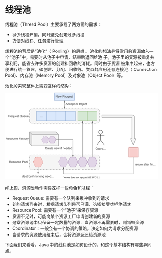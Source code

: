 # 线程池

线程池（Thread Pool）主要承载了两方面的需求：

* 减少线程开销，同时避免创建过多线程
* 方便对线程、任务进行管理

线程池的背后是“池化”（
[Pooling](https://en.wikipedia.org/wiki/Pooling_(resource_management))）的思想
。池化的想法是将常用的资源放入一个“池子”中，需要时从池子中申请，结束后返回给池
子，池子里的资源被重复共享利用，能省去许多资源的创建和回收的消耗。同时由于资源
被集中起来，也方便进行统一管理，如创建、分配、回收等。类似的应用还有连接池（
Connection Pool）、内存池（Memory Pool）及对象池（Object Pool）等。

池化的实现整体上需要这样的结构：

![Framework of Pooling](Pooling-Overall.svg)

如上图，资源池动作需要这样一些角色和过程：

- Request Queue: 需要有一个队列来缓冲收到的请求
- 新的请求到来时，根据请求队列是否已满，选择接受或拒绝请求
- Resource Pool: 需要有一个“池子”来保存资源
- 资源不足时，可能向某个资源工厂申请创建新的资源
- 通常资源池中只保留一定数量的资源，当资源不再需要时，则销毁资源
- Coordinator：一般会有一个协调的策略，决定如何为请求分配资源
- 当请求的资源使用结束后，会将资源返还给资源池

下面我们来看看，Java 中的线程池是如何设计的，和这个基本结构有哪些异同点。

